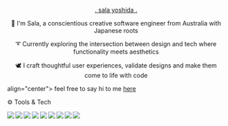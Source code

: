 
 <p align="center"><a href="http://salayoshida.com" style={color:"white"}> . sala yoshida . </a></p>

 <p align="center">🌱 I'm Sala, a conscientious creative software engineer from Australia with Japanese roots </p>

 <p align="center">➰ Currently exploring the intersection between design and tech where functionality meets aesthetics </p>

 <p align="center">🕊 I craft thoughtful user experiences, validate designs and make them come to life with code</p>
 
  align="center"> feel free to say hi to me [here](mailto:yoshidasala@gmail.com)
 


⚙️ Tools & Tech

<img align="left" img src="https://img.icons8.com/windows/50/ffffff/node-js.png"/>
<img align="left" img src="https://img.icons8.com/ios/50/ffffff/html-5.png"/>
<img align="left" img src="https://img.icons8.com/ios/50/ffffff/css3.png"/>
<img align="left" img src="https://img.icons8.com/ios/50/ffffff/react-native--v1.png"/>

<img align="left" img src="https://img.icons8.com/ios/50/ffffff/redux.png"/>
<img align="left" img src="https://img.icons8.com/windows/64/ffffff/nodejs.png"/>
<img align="left" img src="https://img.icons8.com/fluency-systems-filled/48/ffffff/merge-git.png"/>
<img align="left" img src="https://img.icons8.com/ios-filled/50/ffffff/postgreesql.png"/>
<img align="left" img src="https://img.icons8.com/wired/50/ffffff/webpack.png"/>







